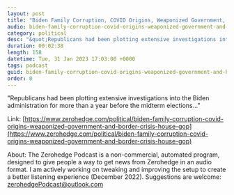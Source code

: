 ```yaml
---
layout: post
title: "Biden Family Corruption, COVID Origins, Weaponized Government, And Border Crisis: House GOP Kicks Off Investigations"
audio: biden-family-corruption-covid-origins-weaponized-government-and-border-crisis-house-gop-0
category: political
desc: "&quot;Republicans had been plotting extensive investigations into the Biden administration for more than a year before the midterm elections...&quot;"
duration: 00:02:38
length: 158
datetime: Tue, 31 Jan 2023 17:03:00 +0000
tags: podcast
guid: biden-family-corruption-covid-origins-weaponized-government-and-border-crisis-house-gop-0
order: 0
---
```

&quot;Republicans had been plotting extensive investigations into the Biden administration for more than a year before the midterm elections...&quot;

Link: [https://www.zerohedge.com/political/biden-family-corruption-covid-origins-weaponized-government-and-border-crisis-house-gop](https://www.zerohedge.com/political/biden-family-corruption-covid-origins-weaponized-government-and-border-crisis-house-gop)

About: The Zerohedge Podcast is a non-commercial, automated program, designed to give people a way to get news from Zerohedge in an audio format.  I am actively working on tweaking and improving the setup to create a better listening experience (December 2022).  Suggestions are welcome: [zerohedgePodcast@outlook.com](mailto:zerohedgePodcast@outlook.com)
